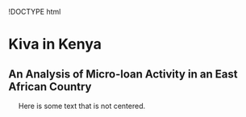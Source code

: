 !DOCTYPE html
<html>
<style>
cent {text-align:center;}
p1 { margin-left:20px;}
</style>

<cent><h1>Kiva in Kenya</h1></cent>

<cent><h2>An Analysis of Micro-loan Activity in an East African Country</h2></cent>

<p></p>

<p1>Here is some text that is not centered.</p1>

</html>
